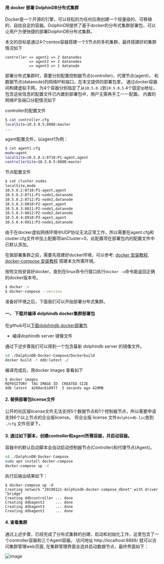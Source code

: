 ####  用 docker 部署 DolphinDB分布式集群

Docker是一个开源的引擎，可以轻松的为任何应用创建一个轻量级的、可移植的、自给自足的容器。DolphinDB提供了基于docker的分布式集群部署包，可以让用户方便快捷的部署DolphinDB分布式集群。

本文的目标是通过4个centos容器搭建一个5节点的多机集群，最终搭建好的集群情况如下

```
controller => agent1 => 2 datanodes
           => agent2 => 2 datanodes
           => agent3 => 1 datanode
```

部署分布式集群时，需要分别配置控制器节点(controller)，代理节点(agent)， 和数据节点(datanode)的网络IP和端口。在本文提供的部署包里，
通过docker容器间构建虚拟子网，为4个容器分别指定了从`10.5.0.2`到`10.5.0.5` 4个固定ip地址， 包含这些信息的配置文件已内置到部署包中，用户无需再手工一一配置。
内置的网络IP及端口分配情况如下

controller的配置文件
```bash
$ cat controller.cfg
localSite=10.5.0.5:8888:master
...
```
agent配置文件，以agent1为例：
```bash
$ cat agent1.cfg
mode=agent
localSite=10.5.0.2:8710:P1-agent,agent
controllerSite=10.5.0.5:8888:master
```

节点配置文件

```bash
$ cat cluster.nodes
localSite,mode
10.5.0.2:8710:P1-agent,agent
10.5.0.2:8711:P1-node1,datanode
10.5.0.2:8712:P1-node2,datanode
10.5.0.3:8810:P2-agent,agent
10.5.0.3:8811:P2-node1,datanode
10.5.0.3:8812:P2-node2,datanode
10.5.0.4:8910:P3-agent,agent
10.5.0.4:8911:P3-node1,datanode
```

由于在docker虚拟网络环境中UDP协议无法正常工作，所以需要在agent.cfg和cluster.cfg文件中加上配置项lanCluster=0，此配置项在部署包内的配置文件中已默认添加。


在做部署集群之前，需要先搭建好docker环境，可以参考: [docker 安装教程](https://docs.docker.com/install/), [docker-compose 安装教程](https://docs.docker.com/compose/install/#install-compose) 搭建本文所需环境。

按照文档安装好docker，直到在linux命令行窗口执行`docker -v`命令能返回正确的docker版本号。

```bash
$ docker -v
$ docker-compose --version
```

准备好环境之后，下面我们可以开始部署分布式集群。

#### 一、 下载并编译 dolphindb docker集群部署包

  在github可以[下载dolphindb docker部署包](https://github.com/dolphindb/Tutorials_CN/blob/master/docker/DolphinDB-Docker-Compose.zip)
* 编译dophindb server 镜像文件

通过下述步骤我们可以得到一个包含最新 dolphindb server 的镜像文件。
```bash
cd ./DolphinDB-Docker-Compose/Dockerbuild
docker build -t ddb:latest ./
```
编译完成后，用docker images 查看如下
```console
$ docker images
REPOSITORY  TAG IMAGE ID  CREATED SIZE
ddb latest  4268ac618977  5 seconds ago 420MB
```

#### 2. 替换部署包license文件
公开的社区版license文件无法支持5个数据节点和1个控制器节点，所以需要申请支持6个以上节点的企业版license。
将企业版 license 文件` dolphindb.lic `放到 `./cfg` 文件目录下。

#### 3. 通过如下脚本，创建controller和agent所需容器，并启动容器。
容器中的默认启动脚本会自动启动控制器节点(Controller)和代理节点(Agent)。
```bash
cd ./DolphinDB-Docker-Compose
sudo apt install docker-compose
docker-compose up -d
```
执行后输出结果如下：

```console
$ docker-compose up -d
Creating network "20190121-dolphindb-docker-compose_dbnet" with driver "bridge"
Creating ddbcontroller ... done
Creating ddbagent2     ... done
Creating ddbagent3     ... done
Creating ddbagent1     ... done

```

#### 4. 查看集群

  通过上述步骤，已经完成了分布式集群的创建，启动和初始化工作，这里包含了一个controller容器和三个Agent容器。 访问地址 http://localhost:8888/ 就可以访问集群管理web页面, 在集群管理界面全选并启动数据节点，最终界面如下：

  ![image](https://github.com/dolphindb/Tutorials_CN/blob/master/images/docker/cluster_web.png?raw=true)